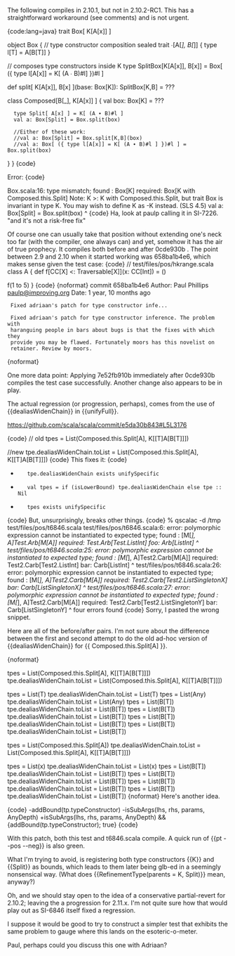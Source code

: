 The following compiles in 2.10.1, but not in 2.10.2-RC1.  This has a straightforward workaround (see comments) and is not urgent.

{code:lang=java}
trait Box[ K[A[x]] ]

object Box {
   // type constructor composition
   sealed trait ∙[A[_], B[_]] { type l[T] = A[B[T]] }

   // composes type constructors inside K
   type SplitBox[K[A[x]], B[x]] = Box[ ({ type l[A[x]] = K[ (A ∙ B)#l] })#l ]

   def split[ K[A[x]], B[x] ](base: Box[K]): SplitBox[K,B] = ???

   class Composed[B[_], K[A[x]] ] {
      val box: Box[K] = ???

      type Split[ A[x] ] = K[ (A ∙ B)#l ]
      val a: Box[Split] = Box.split(box)

      //Either of these work:
      //val a: Box[Split] = Box.split[K,B](box)
      //val a: Box[ ({ type l[A[x]] = K[ (A ∙ B)#l ] })#l ] = Box.split(box)
   }
}
{code}

Error:
{code}

Box.scala:16: type mismatch;
 found   : Box[K]
 required: Box[K with Composed.this.Split]
Note: K >: K with Composed.this.Split, but trait Box is invariant in type K.
You may wish to define K as -K instead. (SLS 4.5)
      val a: Box[Split] = Box.split(box)
                                    ^
{code}
Ha, look at paulp calling it in SI-7226. "and it's not a risk-free fix"

Of course one can usually take that position without extending one's neck too far (with the compiler, one always can) and yet, somehow it has the air of true prophecy.
It compiles both before and after 0cde930b . The point between 2.9 and 2.10 when it started working was 658ba1b4e6, which makes sense given the test case:
{code}
// test/files/pos/hkrange.scala
class A {
  def f[CC[X] <: Traversable[X]](x: CC[Int]) = ()
  
  f(1 to 5)
}
{code}
{noformat}
 commit 658ba1b4e6
 Author: Paul Phillips <paulp@improving.org>
 Date:   1 year, 10 months ago
 
     Fixed adriaan's patch for type constructor infe...
     
     Fixed adriaan's patch for type constructor inference. The problem with
     haranguing people in bars about bugs is that the fixes with which they
     provide you may be flawed. Fortunately moors has this novelist on
     retainer. Review by moors.
{noformat}

One more data point: Applying 7e52fb910b immediately after 0cde930b compiles the test case successfully. Another change also appears to be in play.

The actual regression (or progression, perhaps), comes from the use of {{dealiasWidenChain}} in {{unifyFull}}.

https://github.com/scala/scala/commit/e5da30b843#L5L3176

{code}
// old
tpes = List(Composed.this.Split[A], K[[T]A[B[T]]])

//new 
tpe.dealiasWidenChain.toList = List(Composed.this.Split[A], K[[T]A[B[T]]])
{code}
This fixes it:
{code}
 -        tpe.dealiasWidenChain exists unifySpecific
 +        val tpes = if (isLowerBound) tpe.dealiasWidenChain else tpe :: Nil
 +        tpes exists unifySpecific
{code}
But, unsurprisingly, breaks other things.
{code}
% qscalac -d /tmp test/files/pos/t6846.scala 
test/files/pos/t6846.scala:6: error: polymorphic expression cannot be instantiated to expected type;
 found   : [M[_], A]Test.Arb[M[A]]
 required: Test.Arb[Test.ListInt]
  foo: Arb[ListInt]
  ^
test/files/pos/t6846.scala:25: error: polymorphic expression cannot be instantiated to expected type;
 found   : [M[_], A]Test2.Carb[M[A]]
 required: Test2.Carb[Test2.ListInt]
  bar: Carb[ListInt]
  ^
test/files/pos/t6846.scala:26: error: polymorphic expression cannot be instantiated to expected type;
 found   : [M[_], A]Test2.Carb[M[A]]
 required: Test2.Carb[Test2.ListSingletonX]
  bar: Carb[ListSingletonX]
  ^
test/files/pos/t6846.scala:27: error: polymorphic expression cannot be instantiated to expected type;
 found   : [M[_], A]Test2.Carb[M[A]]
 required: Test2.Carb[Test2.ListSingletonY]
  bar: Carb[ListSingletonY]
  ^
four errors found
{code}
Sorry, I pasted the wrong snippet.

Here are all of the before/after pairs. I'm not sure about the difference between the first and second attempt to do the old ad-hoc version of {{dealiasWidenChain}} for {{ Composed.this.Split[A] }}.

{noformat}

tpes = List(Composed.this.Split[A], K[[T]A[B[T]]])
tpe.dealiasWidenChain.toList = List(Composed.this.Split[A], K[[T]A[B[T]]])

tpes = List(T)
tpe.dealiasWidenChain.toList = List(T)
tpes = List(Any)
tpe.dealiasWidenChain.toList = List(Any)
tpes = List(B[T])
tpe.dealiasWidenChain.toList = List(B[T])
tpes = List(B[T])
tpe.dealiasWidenChain.toList = List(B[T])
tpes = List(B[T])
tpe.dealiasWidenChain.toList = List(B[T])
tpes = List(B[T])
tpe.dealiasWidenChain.toList = List(B[T])

tpes = List(Composed.this.Split[A])
tpe.dealiasWidenChain.toList = List(Composed.this.Split[A], K[[T]A[B[T]]])

tpes = List(x)
tpe.dealiasWidenChain.toList = List(x)
tpes = List(B[T])
tpe.dealiasWidenChain.toList = List(B[T])
tpes = List(B[T])
tpe.dealiasWidenChain.toList = List(B[T])
tpes = List(B[T])
tpe.dealiasWidenChain.toList = List(B[T])
tpes = List(B[T])
tpe.dealiasWidenChain.toList = List(B[T])
{noformat}
Here's another idea.

{code}
-addBound(tp.typeConstructor)
-isSubArgs(lhs, rhs, params, AnyDepth)
+isSubArgs(lhs, rhs, params, AnyDepth) && {addBound(tp.typeConstructor); true}
{code}

With this patch, both this test and t6846.scala compile. A quick run of {{pt --pos --neg}} is also green.

What I'm trying to avoid, is registering both type constructors {{K}} and {{Split}} as bounds, which leads to them later being glb-ed in a seemingly nonsensical way. (What does {{RefinementType(parents = K, Split)}} mean, anyway?)

Oh, and we should stay open to the idea of a conservative partial-revert for 2.10.2; leaving the a progression for 2.11.x. I'm not quite sure how that would play out as SI-6846 itself fixed a regression.

I suppose it would be good to try to construct a simpler test that exhibits the same problem to gauge where this lands on the esoteric-o-meter.

Paul, perhaps could you discuss this one with Adriaan?
